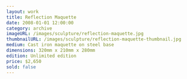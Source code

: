 ```yaml
---
layout: work
title: Reflection Maquette
date: 2008-01-01 12:00:00
category: archive
imageURL: /images/sculpture/reflection-maquette.jpg
thumbnailURL: /images/sculpture/reflection-maquette-thumbnail.jpg
medium: Cast iron maquette on steel base
dimensions: 320mm x 210mm x 280mm
edition: Unlimited edition
price: $2,650
sold: false
---
```

